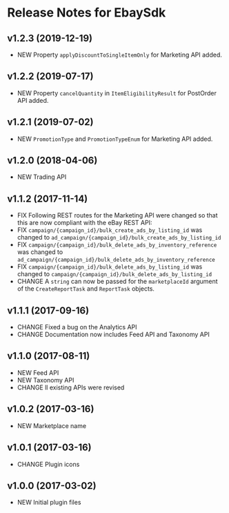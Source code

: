 # Release Notes for EbaySdk

## v1.2.3 (2019-12-19)
- NEW Property `applyDiscountToSingleItemOnly` for Marketing API added.

## v1.2.2 (2019-07-17)
- NEW Property `cancelQuantity` in `ItemEligibilityResult` for PostOrder API added.

## v1.2.1 (2019-07-02)
- NEW `PromotionType` and `PromotionTypeEnum` for Marketing API added.

## v1.2.0 (2018-04-06)
- NEW Trading API

## v1.1.2 (2017-11-14)
- FIX Following REST routes for the Marketing API were changed so that this are now compliant with the eBay REST API:
- FIX `campaign/{campaign_id}/bulk_create_ads_by_listing_id` was changed to `ad_campaign/{campaign_id}/bulk_create_ads_by_listing_id`
- FIX `campaign/{campaign_id}/bulk_delete_ads_by_inventory_reference` was changed to `ad_campaign/{campaign_id}/bulk_delete_ads_by_inventory_reference`
- FIX `campaign/{campaign_id}/bulk_delete_ads_by_listing_id` was changed to `campaign/{campaign_id}/bulk_delete_ads_by_listing_id`
- CHANGE A `string` can now be passed for the `marketplaceId` argument of the `CreateReportTask` and `ReportTask` objects.

## v1.1.1 (2017-09-16)
- CHANGE Fixed a bug on the Analytics API
- CHANGE Documentation now includes Feed API and Taxonomy API

## v1.1.0 (2017-08-11)
- NEW Feed API 
- NEW Taxonomy API
- CHANGE ll existing APIs were revised

## v1.0.2 (2017-03-16)
- NEW Marketplace name

## v1.0.1 (2017-03-16)
- CHANGE Plugin icons

## v1.0.0 (2017-03-02)
- NEW Initial plugin files